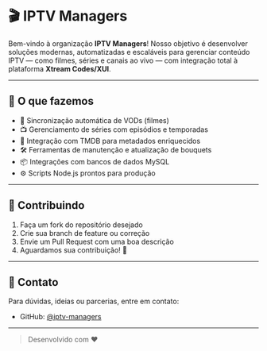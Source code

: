 # 🎬 IPTV Managers

Bem-vindo à organização **IPTV Managers**! Nosso objetivo é desenvolver soluções modernas, automatizadas e escaláveis para gerenciar conteúdo IPTV — como filmes, séries e canais ao vivo — com integração total à plataforma **Xtream Codes/XUI**.

---

## 🚀 O que fazemos

- 🔁 Sincronização automática de VODs (filmes)
- 📺 Gerenciamento de séries com episódios e temporadas
- 🧠 Integração com TMDB para metadados enriquecidos
- 🛠️ Ferramentas de manutenção e atualização de bouquets
- 📦 Integrações com bancos de dados MySQL
- ⚙️ Scripts Node.js prontos para produção

---

## 🤝 Contribuindo

1. Faça um fork do repositório desejado
2. Crie sua branch de feature ou correção
3. Envie um Pull Request com uma boa descrição
4. Aguardamos sua contribuição! 🙌

---

## 💬 Contato

Para dúvidas, ideias ou parcerias, entre em contato:

- GitHub: [@iptv-managers](https://github.com/iptv-managers)

---

> Desenvolvido com ❤️
